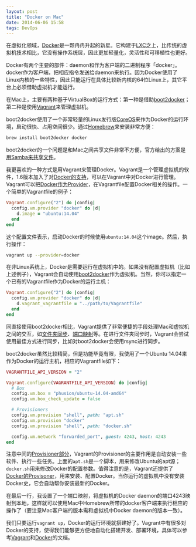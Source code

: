 ```yaml
---
layout: post
title: "Docker on Mac"
date: 2014-06-06 15:58
tags: DevOps
---
```


在虚拟化领域，[Docker][]是一颗冉冉升起的新星。它构建于[LXC][]之上，比传统的虚拟机技术相比，它没有操作系统层，因此更加轻量化，灵活性和可移植性也更好。

Docker有两个主要的部件：daemon和作为客户端的二进制程序「docker」。docker作为客户端，把相应指令发送给daemon来执行。因为Docker使用了Linux内核的一些特性，因此只能运行在具体比较新内核的64位Linux上，其它平台上必须借助虚拟机才能运行。

在Mac上，主要有两种基于VirtualBox的运行方式：第一种是借助[boot2docker][]；第二种是使用[Vagrant][]来管理虚拟机。

boot2docker使用了一个非常轻量的Linux发行版[CoreOS][]来作为Docker的运行环境，启动很快、占用空间很少。通过[Homebrew][]来安装非常方便：

~~~ bash
brew install boot2docker docker
~~~

boot2docker的一个问题是和Mac之间共享文件非常不方便，官方给出的方案是[用Samba来共享文件][boot2docker-sharing]。

我更喜欢的一种方式是用Vagrant来管理Docker。Vagrant是一个管理虚拟机的软件，1.6版本加入了对[Docker的支持][vagrant-docker]，可以在Vagrant中对Docker进行管理。Vagrant可以把[Docker作为Provider][vagrant-docker-provider]，在Vagrantfile配置Docker相关的操作。一个简单的Vagrantfile的例子：

~~~ ruby
Vagrant.configure("2") do |config|
  config.vm.provider "docker" do |d|
    d.image = "ubuntu:14.04"
  end
end
~~~

这个配置文件表示，启动Docker的时候使用`ubuntu:14.04`这个image。然后，执行操作：

~~~ bash
vagrant up --provider=docker
~~~

在非Linux系统上，Docker是需要运行在虚拟机中的。如果没有配置虚拟机（比如上述例子），Vagrant会自动使用[boot2docker][vagrant-boot2docker]作为虚拟机。当然，你可以指定一个已有的Vagrantfile作为Docker的运行主机：

~~~ ruby
Vagrant.configure("2") do |config|
  config.vm.provider "docker" do |d|
    d.vagrant_vagrantfile = "../path/to/Vagrantfile"
  end
end
~~~

同直接使用boot2docker相比，Vagrant提供了非常便捷的手段处理Mac和虚拟机之间的交互，如[文件夹同步][vagrant-synced-folder]、[端口映射][vagrant-network]等。在进行文件夹同步时，Vagrant会尝试使用最佳方式进行同步，比如对boot2docker会使用rsync进行同步。

boot2docker虽然比较精简，但是功能毕竟有限，我使用了一个Ubuntu 14.04来作为Docker的运行主机，相应的Vagrantfile如下：

~~~ ruby
VAGRANTFILE_API_VERSION = "2"

Vagrant.configure(VAGRANTFILE_API_VERSION) do |config|
  # Box
  config.vm.box = "phusion/ubuntu-14.04-amd64"
  config.vm.box_check_update = false

  # Provisioners
  config.vm.provision "shell", path: "apt.sh"
  config.vm.provision "docker"
  config.vm.provision "shell", path: "docker.sh"

  config.vm.network "forwarded_port", guest: 4243, host: 4243
end
~~~

注意中间的[Provisioner部分][vagrant-provisioners]，Vagrant的Provisioner的主要作用是自动安装一些软件、执行一些任务。上面的`apt.sh`是一个脚本，用来修改Ubuntu的apt源；`docker.sh`用来修改Docker的配置参数。值得注意的是，Vagrant还提供了[Docker的Provisoner][docker-provisioner]，用来安装、配置Docker。当你运行的虚拟机中没有安装Docker史，它会自动帮你安装最新的Docker。

在最后一行，我设置了一个端口映射，将虚拟机的Docker daemon的端口4243映射到本地，这样就可以使用Mac中Homebrew所带的docker客户端来执行相应的操作了（要注意Mac客户端的版本需和虚拟机中Docker daemon的版本一致）。

我们只要运行`vagrant up`，Docker的运行环境就搭建好了。Vagrant中有很多对Docker的支持，使得我们能够更方便地自动化搭建开发、部署环境，具体可以参考[Vagrant][vagrant-docs]和[Docker][docker-docs]的文档。


[Docker]: https://www.docker.io
[LXC]: http://en.wikipedia.org/wiki/Lxc
[boot2docker]: https://github.com/boot2docker/boot2docker
[Vagrant]: http://www.vagrantup.com
[CoreOS]: https://coreos.com
[Homebrew]: http://brew.sh
[boot2docker-sharing]: https://github.com/boot2docker/boot2docker#folder-sharing
[vagrant-docker]: http://www.vagrantup.com/blog/feature-preview-vagrant-1-6-docker-dev-environments.html
[vagrant-docker-provider]: http://docs.vagrantup.com/v2/docker/index.html
[vagrant-boot2docker]: https://github.com/mitchellh/vagrant/blob/master/plugins/providers/docker/hostmachine/Vagrantfile
[vagrant-synced-folder]: http://docs.vagrantup.com/v2/synced-folders/index.html
[vagrant-network]: http://docs.vagrantup.com/v2/networking/forwarded_ports.html
[vagrant-provisioners]: http://docs.vagrantup.com/v2/provisioning/index.html
[docker-provisioner]: http://docs.vagrantup.com/v2/provisioning/docker.html
[vagrant-docs]: http://docs.vagrantup.com/v2/
[docker-docs]: http://docs.docker.io
